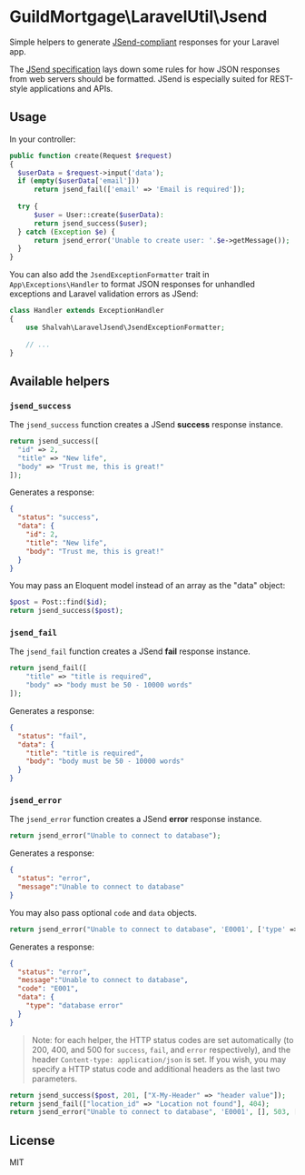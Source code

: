 # GuildMortgage\LaravelUtil\Jsend

Simple helpers to generate [JSend-compliant](https://labs.omniti.com/labs/jsend) responses for your Laravel app.

The [JSend specification](https://labs.omniti.com/labs/jsend) lays down some rules for how JSON responses from web servers should be formatted. JSend is especially suited for REST-style applications and APIs.

## Usage
In your controller:

```php
public function create(Request $request)
{
  $userData = $request->input('data');
  if (empty($userData['email']))
      return jsend_fail(['email' => 'Email is required']);
  
  try {
      $user = User::create($userData):
      return jsend_success($user);
  } catch (Exception $e) {
      return jsend_error('Unable to create user: '.$e->getMessage());
  }
}
```

You can also add the `JsendExceptionFormatter` trait in `App\Exceptions\Handler` to format JSON responses for unhandled exceptions and Laravel validation errors as JSend:
```php
class Handler extends ExceptionHandler
{
    use Shalvah\LaravelJsend\JsendExceptionFormatter;
    
    // ...
}
```

## Available helpers
### `jsend_success`
The `jsend_success` function creates a JSend **success** response instance.
```php
return jsend_success([
  "id" => 2,
  "title" => "New life",
  "body" => "Trust me, this is great!"
]);
```

Generates a response:
```json
{
  "status": "success",
  "data": {
    "id": 2,
    "title": "New life",
    "body": "Trust me, this is great!"
  }
}
```
You may pass an Eloquent model instead of an array as the "data" object:

```php
$post = Post::find($id);
return jsend_success($post);
```

### `jsend_fail`
The `jsend_fail` function creates a JSend **fail** response instance.
```php
return jsend_fail([
    "title" => "title is required",
    "body" => "body must be 50 - 10000 words"
]);
```

Generates a response:
```json
{
  "status": "fail",
  "data": {
    "title": "title is required",
    "body": "body must be 50 - 10000 words"
  }
}
```

### `jsend_error`
The `jsend_error` function creates a JSend **error** response instance.
```php
return jsend_error("Unable to connect to database");
```

Generates a response:
```json
{
  "status": "error",
  "message":"Unable to connect to database"
}
```
You may also pass optional `code` and `data` objects.
```php
return jsend_error("Unable to connect to database", 'E0001', ['type' => 'database error']);
```

Generates a response:
```json
{
  "status": "error",
  "message":"Unable to connect to database",
  "code": "E001",
  "data": {
    "type": "database error"
  }
}
```

> Note: for each helper, the HTTP status codes are set automatically (to 200, 400, and 500 for `success`, `fail`, and `error` respectively), and the header `Content-type: application/json` is set. If you wish, you may specify a HTTP status code and additional headers as the last two parameters.
```php
return jsend_success($post, 201, ["X-My-Header" => "header value"]);
return jsend_fail(["location_id" => "Location not found"], 404);
return jsend_error("Unable to connect to database", 'E0001', [], 503, ["X-My-Header" => "header value"]);
```

## License
MIT
